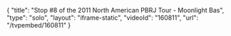 {
    "title": "Stop #8 of the 2011 North American PBRJ Tour - Moonlight Bas",
    "type": "solo",
    "layout": "iframe-static",
    "videoId": "160811",
    "url": "\/tvpembed\/160811"
}